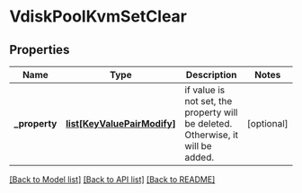 # VdiskPoolKvmSetClear

## Properties
Name | Type | Description | Notes
------------ | ------------- | ------------- | -------------
**_property** | [**list[KeyValuePairModify]**](KeyValuePairModify.md) | if value is not set, the property will be deleted. Otherwise, it will be added. | [optional] 

[[Back to Model list]](../README.md#documentation-for-models) [[Back to API list]](../README.md#documentation-for-api-endpoints) [[Back to README]](../README.md)


